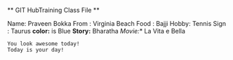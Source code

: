 ** GIT HubTraining Class File **

Name: Praveen Bokka
From : Virginia Beach
Food : Bajji
Hobby: Tennis
Sign : Taurus
**color:** is Blue
**Story:** Bharatha
*Movie:** La Vita e Bella

    You look awesome today!
    Today is your day!

